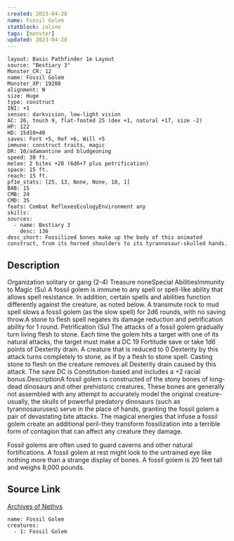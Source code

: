 ```yaml
---
created: 2023-04-28
name: Fossil Golem
statblock: inline
tags: [monster]
updated: 2023-04-28
---
```

```statblock
layout: Basic Pathfinder 1e Layout
source: "Bestiary 3"
Monster_CR: 12
name: Fossil Golem
Monster_XP: 19200
alignment: N
size: Huge
type: construct
INI: +1
senses: darkvision, low-light vision
AC: 26, touch 9, flat-footed 25 (dex +1, natural +17, size -2)
HP: 122
HD: 15d10+40
saves: Fort +5, Ref +6, Will +5
immune: construct traits, magic
DR: 10/adamantine and bludgeoning
speed: 30 ft.
melee: 2 bites +20 (6d6+7 plus petrification)
space: 15 ft.
reach: 15 ft.
pf1e_stats: [25, 13, None, None, 10, 1]
BAB: 15
CMB: 24
CMD: 35
feats: Combat ReflexesEcologyEnvironment any
skills: 
sources:
  - name: Bestiary 3
    desc: 136
desc_short: Fossilized bones make up the body of this animated construct, from its horned shoulders to its tyrannosaur-skulled hands.
```
## Description
Organization solitary or gang (2-4)
Treasure noneSpecial AbilitiesImmunity to Magic (Su) A fossil golem is immune to any spell or spell-like ability that allows spell resistance. In addition, certain spells and abilities function differently against the creature, as noted below. A transmute rock to mud spell slows a fossil golem (as the slow spell) for 2d6 rounds, with no saving throw.A stone to flesh spell negates its damage reduction and petrification ability for 1 round. Petrification (Su) The attacks of a fossil golem gradually turn living flesh to stone. Each time the golem hits a target with one of its natural attacks, the target must make a DC 19  Fortitude save or take 1d6 points of Dexterity drain. A creature that is reduced to 0 Dexterity by this attack turns completely to stone, as if by a flesh to stone spell. Casting stone to flesh on the creature removes all Dexterity drain caused by this attack. The save DC is Constitution-based and includes a +2 racial bonus.DescriptionA fossil golem is constructed of the stony bones of long-dead dinosaurs and other prehistoric creatures. These bones are generally not assembled with any attempt to accurately model the original creature-usually, the skulls of powerful predatory dinosaurs (such as tyrannosauruses) serve in the place of hands, granting the fossil golem a pair of devastating bite attacks. The magical energies that infuse a fossil golem create an additional peril-they transform fossilization into a terrible form of contagion that can affect any creature they damage.

Fossil golems are often used to guard caverns and other natural fortifications. A fossil golem at rest might look to the untrained eye like nothing more than a strange display of bones. A fossil golem is 20 feet tall and weighs 8,000 pounds.
## Source Link
[Archives of Nethys](https://aonprd.com/MonsterDisplay.aspx?ItemName=Fossil%20Golem)
```encounter-table
name: Fossil Golem
creatures:
  - 1: Fossil Golem
```
